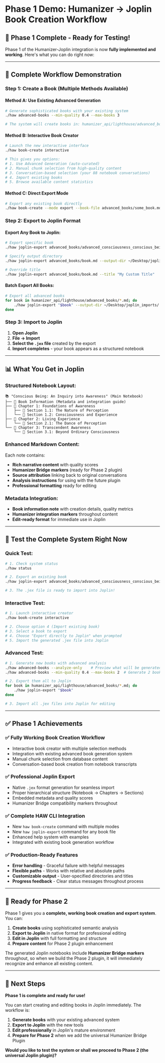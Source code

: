 # Phase 1 Demo: Humanizer → Joplin Book Creation Workflow

## 🎉 **Phase 1 Complete - Ready for Testing!**

Phase 1 of the Humanizer-Joplin integration is now **fully implemented and working**. Here's what you can do right now:

---

## 🚀 **Complete Workflow Demonstration**

### **Step 1: Create a Book (Multiple Methods Available)**

#### **Method A: Use Existing Advanced Generation**
```bash
# Generate sophisticated books with your existing system
./haw advanced-books --min-quality 0.4 --max-books 3

# The system will create books in: humanizer_api/lighthouse/advanced_books/
```

#### **Method B: Interactive Book Creator** 
```bash
# Launch the new interactive interface
./haw book-create interactive

# This gives you options:
# 1. Use Advanced Generation (auto-curated)
# 2. Manual chunk selection from high-quality content
# 3. Conversation-based selection (your 88 notebook conversations)
# 4. Import existing books
# 5. Browse available content statistics
```

#### **Method C: Direct Export Mode**
```bash
# Export any existing book directly
./haw book-create --mode export --book-file advanced_books/some_book.md
```

### **Step 2: Export to Joplin Format**

#### **Export Any Book to Joplin:**
```bash
# Export specific book
./haw joplin-export advanced_books/advanced_consciousness_conscious_being.md

# Specify output directory
./haw joplin-export advanced_books/book.md --output-dir ~/Desktop/joplin_imports/

# Override title
./haw joplin-export advanced_books/book.md --title "My Custom Title"
```

#### **Batch Export All Books:**
```bash
# Export all advanced books
for book in humanizer_api/lighthouse/advanced_books/*.md; do
    ./haw joplin-export "$book" --output-dir ~/Desktop/joplin_imports/
done
```

### **Step 3: Import to Joplin**

1. **Open Joplin**
2. **File → Import**
3. **Select the `.jex` file** created by the export
4. **Import completes** - your book appears as a structured notebook

---

## 📊 **What You Get in Joplin**

### **Structured Notebook Layout:**
```
📚 "Conscious Being: An Inquiry into Awareness" (Main Notebook)
├── 📄 Book Information (Metadata and integration guide)
├── 📁 Chapter 1: Foundations of Awareness
│   ├── 📄 Section 1.1: The Nature of Perception
│   └── 📄 Section 1.2: Consciousness and Experience
├── 📁 Chapter 2: Living Experience  
│   └── 📄 Section 2.1: The Dance of Perception
└── 📁 Chapter 3: Transcendent Awareness
    └── 📄 Section 3.1: Beyond Ordinary Consciousness
```

### **Enhanced Markdown Content:**
Each note contains:
- **Rich narrative content** with quality scores
- **Humanizer Bridge markers** (ready for Phase 2 plugin)
- **Source attribution** linking back to original conversations
- **Analysis instructions** for using with the future plugin
- **Professional formatting** ready for editing

### **Metadata Integration:**
- **Book information note** with creation details, quality metrics
- **Humanizer integration markers** throughout content
- **Edit-ready format** for immediate use in Joplin

---

## 🧪 **Test the Complete System Right Now**

### **Quick Test:**
```bash
# 1. Check system status
./haw status

# 2. Export an existing book
./haw joplin-export advanced_books/advanced_consciousness_conscious_being.md --output-dir ~/Desktop/

# 3. The .jex file is ready to import into Joplin!
```

### **Interactive Test:**
```bash
# 1. Launch interactive creator
./haw book-create interactive

# 2. Choose option 4 (Import existing book)
# 3. Select a book to export
# 4. Choose "Export directly to Joplin" when prompted
# 5. Import the generated .jex file into Joplin
```

### **Advanced Test:**
```bash  
# 1. Generate new books with advanced analysis
./haw advanced-books --analyze-only    # Preview what will be generated
./haw advanced-books --min-quality 0.4 --max-books 2  # Generate 2 books

# 2. Export them all to Joplin
for book in humanizer_api/lighthouse/advanced_books/*.md; do
    ./haw joplin-export "$book"
done

# 3. Import all .jex files into Joplin for editing
```

---

## ✅ **Phase 1 Achievements**

### **✅ Fully Working Book Creation Workflow**
- Interactive book creator with multiple selection methods
- Integration with existing advanced book generation system
- Manual chunk selection from database content
- Conversation-based book creation from notebook transcripts

### **✅ Professional Joplin Export**
- Native `.jex` format generation for seamless import
- Proper hierarchical structure (Notebook → Chapters → Sections)
- Embedded metadata and quality scores
- Humanizer Bridge compatibility markers throughout

### **✅ Complete HAW CLI Integration**
- New `haw book-create` command with multiple modes
- New `haw joplin-export` command for any book file
- Enhanced help system with examples
- Integrated with existing book generation workflow

### **✅ Production-Ready Features**
- **Error handling** - Graceful failure with helpful messages
- **Flexible paths** - Works with relative and absolute paths
- **Customizable output** - User-specified directories and titles
- **Progress feedback** - Clear status messages throughout process

---

## 🎯 **Ready for Phase 2**

Phase 1 gives you a **complete, working book creation and export system**. You can:

1. **Create books** using sophisticated semantic analysis
2. **Export to Joplin** in native format for professional editing
3. **Edit in Joplin** with full formatting and structure
4. **Prepare content** for Phase 2 plugin enhancement

The generated Joplin notebooks include **Humanizer Bridge markers** throughout, so when we build the Phase 2 plugin, it will immediately recognize and enhance all existing content.

---

## 🚀 **Next Steps**

**Phase 1 is complete and ready for use!** 

You can start creating and editing books in Joplin immediately. The workflow is:
1. **Generate books** with your existing advanced system
2. **Export to Joplin** with the new tools
3. **Edit professionally** in Joplin's mature environment
4. **Prepare for Phase 2** when we add the universal Humanizer Bridge Plugin

**Would you like to test the system or shall we proceed to Phase 2 (the universal Joplin plugin)?**